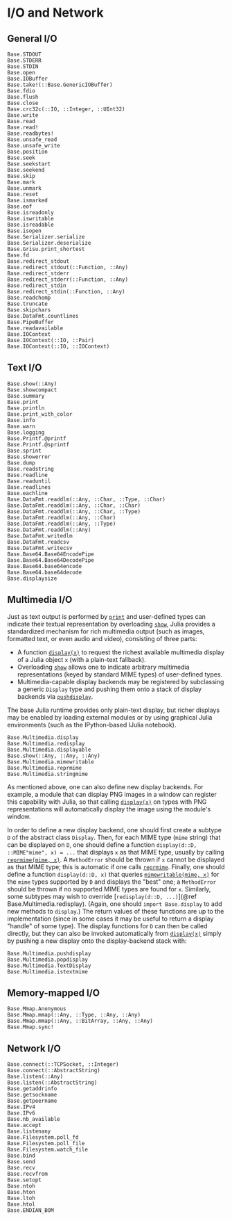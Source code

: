 # I/O and Network

## General I/O

```@docs
Base.STDOUT
Base.STDERR
Base.STDIN
Base.open
Base.IOBuffer
Base.take!(::Base.GenericIOBuffer)
Base.fdio
Base.flush
Base.close
Base.crc32c(::IO, ::Integer, ::UInt32)
Base.write
Base.read
Base.read!
Base.readbytes!
Base.unsafe_read
Base.unsafe_write
Base.position
Base.seek
Base.seekstart
Base.seekend
Base.skip
Base.mark
Base.unmark
Base.reset
Base.ismarked
Base.eof
Base.isreadonly
Base.iswritable
Base.isreadable
Base.isopen
Base.Serializer.serialize
Base.Serializer.deserialize
Base.Grisu.print_shortest
Base.fd
Base.redirect_stdout
Base.redirect_stdout(::Function, ::Any)
Base.redirect_stderr
Base.redirect_stderr(::Function, ::Any)
Base.redirect_stdin
Base.redirect_stdin(::Function, ::Any)
Base.readchomp
Base.truncate
Base.skipchars
Base.DataFmt.countlines
Base.PipeBuffer
Base.readavailable
Base.IOContext
Base.IOContext(::IO, ::Pair)
Base.IOContext(::IO, ::IOContext)
```

## Text I/O

```@docs
Base.show(::Any)
Base.showcompact
Base.summary
Base.print
Base.println
Base.print_with_color
Base.info
Base.warn
Base.logging
Base.Printf.@printf
Base.Printf.@sprintf
Base.sprint
Base.showerror
Base.dump
Base.readstring
Base.readline
Base.readuntil
Base.readlines
Base.eachline
Base.DataFmt.readdlm(::Any, ::Char, ::Type, ::Char)
Base.DataFmt.readdlm(::Any, ::Char, ::Char)
Base.DataFmt.readdlm(::Any, ::Char, ::Type)
Base.DataFmt.readdlm(::Any, ::Char)
Base.DataFmt.readdlm(::Any, ::Type)
Base.DataFmt.readdlm(::Any)
Base.DataFmt.writedlm
Base.DataFmt.readcsv
Base.DataFmt.writecsv
Base.Base64.Base64EncodePipe
Base.Base64.Base64DecodePipe
Base.Base64.base64encode
Base.Base64.base64decode
Base.displaysize
```

## Multimedia I/O

Just as text output is performed by [`print`](@ref) and user-defined types can indicate their textual
representation by overloading [`show`](@ref), Julia provides a standardized mechanism for rich multimedia
output (such as images, formatted text, or even audio and video), consisting of three parts:

  * A function [`display(x)`](@ref) to request the richest available multimedia display of a Julia object
    `x` (with a plain-text fallback).
  * Overloading [`show`](@ref) allows one to indicate arbitrary multimedia representations (keyed by standard
    MIME types) of user-defined types.
  * Multimedia-capable display backends may be registered by subclassing a generic `Display` type
    and pushing them onto a stack of display backends via [`pushdisplay`](@ref).

The base Julia runtime provides only plain-text display, but richer displays may be enabled by
loading external modules or by using graphical Julia environments (such as the IPython-based IJulia
notebook).

```@docs
Base.Multimedia.display
Base.Multimedia.redisplay
Base.Multimedia.displayable
Base.show(::Any, ::Any, ::Any)
Base.Multimedia.mimewritable
Base.Multimedia.reprmime
Base.Multimedia.stringmime
```

As mentioned above, one can also define new display backends. For example, a module that can display
PNG images in a window can register this capability with Julia, so that calling [`display(x)`](@ref) on
types with PNG representations will automatically display the image using the module's window.

In order to define a new display backend, one should first create a subtype `D` of the abstract
class `Display`.  Then, for each MIME type (`mime` string) that can be displayed on `D`, one should
define a function `display(d::D, ::MIME"mime", x) = ...` that displays `x` as that MIME type,
usually by calling [`reprmime(mime, x)`](@ref).  A `MethodError` should be thrown if `x` cannot be displayed
as that MIME type; this is automatic if one calls [`reprmime`](@ref). Finally, one should define a function
`display(d::D, x)` that queries [`mimewritable(mime, x)`](@ref) for the `mime` types supported by `D`
and displays the "best" one; a `MethodError` should be thrown if no supported MIME types are found
for `x`.  Similarly, some subtypes may wish to override [`redisplay(d::D, ...)`](@ref Base.Multimedia.redisplay). (Again, one should
`import Base.display` to add new methods to `display`.) The return values of these functions are
up to the implementation (since in some cases it may be useful to return a display "handle" of
some type).  The display functions for `D` can then be called directly, but they can also be invoked
automatically from [`display(x)`](@ref) simply by pushing a new display onto the display-backend stack
with:

```@docs
Base.Multimedia.pushdisplay
Base.Multimedia.popdisplay
Base.Multimedia.TextDisplay
Base.Multimedia.istextmime
```

## Memory-mapped I/O

```@docs
Base.Mmap.Anonymous
Base.Mmap.mmap(::Any, ::Type, ::Any, ::Any)
Base.Mmap.mmap(::Any, ::BitArray, ::Any, ::Any)
Base.Mmap.sync!
```

## Network I/O

```@docs
Base.connect(::TCPSocket, ::Integer)
Base.connect(::AbstractString)
Base.listen(::Any)
Base.listen(::AbstractString)
Base.getaddrinfo
Base.getsockname
Base.getpeername
Base.IPv4
Base.IPv6
Base.nb_available
Base.accept
Base.listenany
Base.Filesystem.poll_fd
Base.Filesystem.poll_file
Base.Filesystem.watch_file
Base.bind
Base.send
Base.recv
Base.recvfrom
Base.setopt
Base.ntoh
Base.hton
Base.ltoh
Base.htol
Base.ENDIAN_BOM
```
